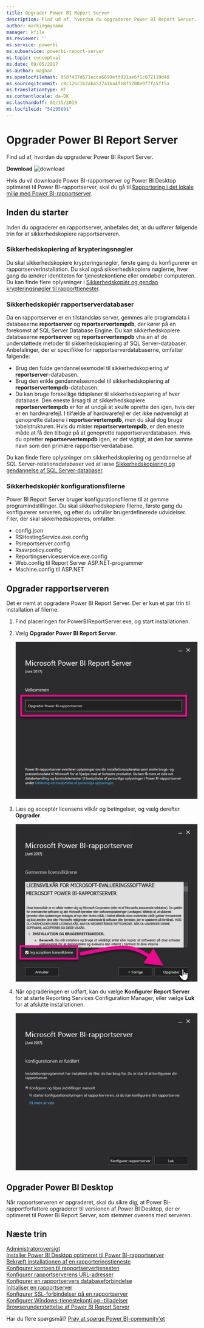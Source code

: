 ```yaml
---
title: Opgrader Power BI Report Server
description: Find ud af, hvordan du opgraderer Power BI Report Server.
author: markingmyname
manager: kfile
ms.reviewer: ''
ms.service: powerbi
ms.subservice: powerbi-report-server
ms.topic: conceptual
ms.date: 09/05/2017
ms.author: maghan
ms.openlocfilehash: 058f437d671ecca6699eff021ae6f1c072119d40
ms.sourcegitcommit: c8c126c1b2ab4527a16a4fb8f5208e0f7fa5ff5a
ms.translationtype: HT
ms.contentlocale: da-DK
ms.lasthandoff: 01/15/2019
ms.locfileid: "54295691"
---
```

# <a name="upgrade-power-bi-report-server"></a>Opgrader Power BI Report Server
Find ud af, hvordan du opgraderer Power BI Report Server.

 **Download** ![download](media/upgrade/download.png "download")

Hvis du vil downloade Power BI-rapportserver og Power BI Desktop optimeret til Power BI-rapportserver, skal du gå til [Rapportering i det lokale miljø med Power BI-rapportserver](https://powerbi.microsoft.com/report-server/).

## <a name="before-you-begin"></a>Inden du starter
Inden du opgraderer en rapportserver, anbefales det, at du udfører følgende trin for at sikkerhedskopiere rapportserveren.

### <a name="backing-up-the-encryption-keys"></a>Sikkerhedskopiering af krypteringsnøgler
Du skal sikkerhedskopiere krypteringsnøgler, første gang du konfigurerer en rapportserverinstallation. Du skal også sikkerhedskopiere nøglerne, hver gang du ændrer identiteten for tjenestekontiene eller omdøber computeren. Du kan finde flere oplysninger i [Sikkerhedskopiér og gendan krypteringsnøgler til rapporttjenester](https://docs.microsoft.com/sql/reporting-services/install-windows/ssrs-encryption-keys-back-up-and-restore-encryption-keys).

### <a name="backing-up-the-report-server-databases"></a>Sikkerhedskopiér rapportserverdatabaser
Da en rapportserver er en tilstandsløs server, gemmes alle programdata i databaserne **reportserver** og **reportservertempdb**, der kører på en forekomst af SQL Server Database Engine. Du kan sikkerhedskopiere databaserne **reportserver** og **reportservertempdb** vha.en af de understøttede metoder til sikkerhedskopiering af SQL Server-databaser. Anbefalinger, der er specifikke for rapportserverdatabaserne, omfatter følgende:

* Brug den fulde gendannelsesmodel til sikkerhedskopiering af **reportserver**-databasen.
* Brug den enkle gendannelsesmodel til sikkerhedskopiering af **reportservertempdb**-databasen.
* Du kan bruge forskellige tidsplaner til sikkerhedskopiering af hver database. Den eneste årsag til at sikkerhedskopiere **reportservertempdb** er for at undgå at skulle oprette den igen, hvis der er en hardwarefejl. I tilfælde af hardwarefejl er det ikke nødvendigt at genoprette dataene i **reportservertempdb**, men du skal dog bruge tabelstrukturen. Hvis du mister **reportservertempdb**, er den eneste måde at få den tilbage på at genoprette rapportserverdatabasen. Hvis du opretter **reportservertempdb** igen, er det vigtigt, at den har samme navn som den primære rapportserverdatabase.

Du kan finde flere oplysninger om sikkerhedskopiering og gendannelse af SQL Server-relationsdatabaser ved at læse [Sikkerhedskopiering og gendannelse af SQL Server-databaser](https://docs.microsoft.com/sql/relational-databases/backup-restore/back-up-and-restore-of-sql-server-databases).

### <a name="backing-up-the-configuration-files"></a>Sikkerhedskopiér konfigurationsfilerne
Power BI Report Server bruger konfigurationsfilerne til at gemme programindstillinger. Du skal sikkerhedskopiere filerne, første gang du konfigurerer serveren, og efter du udruller brugerdefinerede udvidelser. Filer, der skal sikkerhedskopieres, omfatter:

* config.json
* RSHostingService.exe.config
* Rsreportserver.config
* Rssvrpolicy.config
* Reportingservicesservice.exe.config
* Web.config til Report Server ASP.NET-programmer
* Machine.config til ASP.NET

## <a name="upgrade-the-report-server"></a>Opgrader rapportserveren
Det er nemt at opgradere Power BI Report Server. Der er kun et par trin til installation af filerne.

1. Find placeringen for PowerBIReportServer.exe, og start installationen.
2. Vælg **Opgrader Power BI Report Server**.
   
    ![](media/upgrade/reportserver-upgrade1.png "Opgrader Power BI Report Server")
3. Læs og acceptér licensens vilkår og betingelser, og vælg derefter **Opgrader**.
   
    ![](media/upgrade/reportserver-upgrade-eula.png "Licensaftale")
4. Når opgraderingen er udført, kan du vælge **Konfigurer Report Server** for at starte Reporting Services Configuration Manager, eller vælge **Luk** for at afslutte installationen.
   
    ![](media/upgrade/reportserver-upgrade-configure.png)

## <a name="upgrade-power-bi-desktop"></a>Opgrader Power BI Desktop
Når rapportserveren er opgraderet, skal du sikre dig, at Power Bi-rapportforfattere opgraderer til versionen af Power BI Desktop, der er optimeret til Power Bi Report Server, som stemmer overens med serveren.

## <a name="next-steps"></a>Næste trin
[Administratoroversigt](admin-handbook-overview.md)  
[Installer Power BI Desktop optimeret til Power BI-rapportserver](install-powerbi-desktop.md)  
[Bekræft installationen af en rapporteringstjeneste](https://docs.microsoft.com/sql/reporting-services/install-windows/verify-a-reporting-services-installation)  
[Konfigurer kontoen til rapportservertjenesten](https://docs.microsoft.com/sql/reporting-services/install-windows/configure-the-report-server-service-account-ssrs-configuration-manager)  
[Konfigurer rapportserverens URL-adresser](https://docs.microsoft.com/sql/reporting-services/install-windows/configure-report-server-urls-ssrs-configuration-manager)  
[Konfigurer en rapportservers databaseforbindelse](https://docs.microsoft.com/sql/reporting-services/install-windows/configure-a-report-server-database-connection-ssrs-configuration-manager)  
[Initialiser en rapportserver](https://docs.microsoft.com/sql/reporting-services/install-windows/ssrs-encryption-keys-initialize-a-report-server)  
[Konfigurer SSL-forbindelser på en rapportserver](https://docs.microsoft.com/sql/reporting-services/security/configure-ssl-connections-on-a-native-mode-report-server)  
[Konfigurer Windows-tjenestekonti og -tilladelser](https://docs.microsoft.com/sql/database-engine/configure-windows/configure-windows-service-accounts-and-permissions)  
[Browserunderstøttelse af Power BI Report Server](browser-support.md)

Har du flere spørgsmål? [Prøv at spørge Power BI-community'et](https://community.powerbi.com/)

